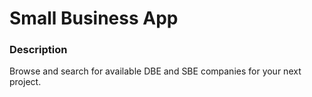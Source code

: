 # Small Business App

### Description
Browse and search for available DBE and SBE companies for your next project.
